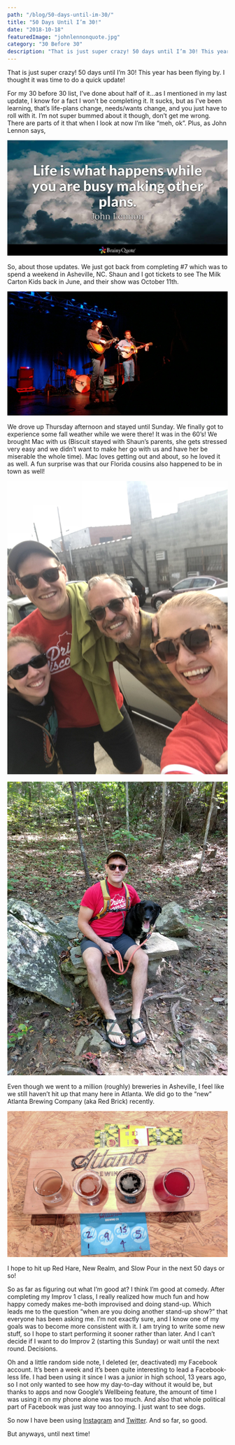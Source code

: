 ```yaml
---
path: "/blog/50-days-until-im-30/"
title: "50 Days Until I’m 30!"
date: "2018-10-18"
featuredImage: "johnlennonquote.jpg"
category: "30 Before 30"
description: "That is just super crazy! 50 days until I’m 30! This year has been flying by. I thought it was time to do a quick update!"
---
```


That is just super crazy! 50 days until I’m 30! This year has been flying by. I thought it was time to do a quick update!

For my 30 before 30 list, I’ve done about half of it…as I mentioned in my last update, I know for a fact I won’t be completing it. It sucks, but as I’ve been learning, that’s life-plans change, needs/wants change, and you just have to roll with it. I’m not super bummed about it though, don’t get me wrong. There are parts of it that when I look at now I’m like “meh, ok”. Plus, as John Lennon says,

![john lennon quote](images/johnlennonquote.jpg)

So, about those updates. We just got back from completing #7 which was to spend a weekend in Asheville, NC. Shaun and I got tickets to see The Milk Carton Kids back in June, and their show was October 11th.

![milk carton kids concert](images/milkcartonkids.jpg)

We drove up Thursday afternoon and stayed until Sunday. We finally got to experience some fall weather while we were there! It was in the 60’s! We brought Mac with us (Biscuit stayed with Shaun’s parents, she gets stressed very easy and we didn’t want to make her go with us and have her be miserable the whole time). Mac loves getting out and about, so he loved it as well. A fun surprise was that our Florida cousins also happened to be in town as well!

![fam in asheville](images/ashevillefam.jpg)

![shaun and mac](images/shaunmac.jpg)

Even though we went to a million (roughly) breweries in Asheville, I feel like we still haven’t hit up that many here in Atlanta. We did go to the “new” Atlanta Brewing Company (aka Red Brick) recently.

![atlanta brewing co](images/atlantabrewingco.jpg)

I hope to hit up Red Hare, New Realm, and Slow Pour in the next 50 days or so!

So as far as figuring out what I’m good at? I think I’m good at comedy. After completing my Improv 1 class, I really realized how much fun and how happy comedy makes me-both improvised and doing stand-up. Which leads me to the question “when are you doing another stand-up show?” that everyone has been asking me. I’m not exactly sure, and I know one of my goals was to become more consistent with it. I am trying to write some new stuff, so I hope to start performing it sooner rather than later. And I can’t decide if I want to do Improv 2 (starting this Sunday) or wait until the next round. Decisions.

Oh and a little random side note, I deleted (er, deactivated) my Facebook account. It’s been a week and it’s been quite interesting to lead a Facebook-less life. I had been using it since I was a junior in high school, 13 years ago, so I not only wanted to see how my day-to-day without it would be, but thanks to apps and now Google’s Wellbeing feature, the amount of time I was using it on my phone alone was too much. And also that whole political part of Facebook was just way too annoying. I just want to see dogs.

So now I have been using [Instagram](https://www.instagram.com/klgh.js/) and [Twitter](https://twitter.com/kaleighscruggs). And so far, so good.

But anyways, until next time!
